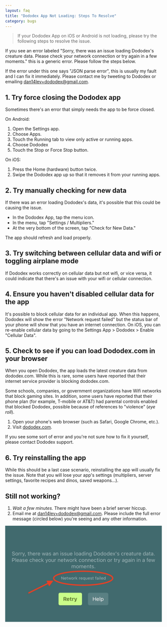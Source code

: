 ```yaml
---
layout: faq
title: "Dododex App Not Loading: Steps To Resolve"
category: bugs
---
```


> If your Dododex App on iOS or Android is not loading, please try the following steps to resolve the issue.

If you see an error labeled "Sorry, there was an issue loading Dododex's creature data. Please check your network connection or try again in a few moments." this is a generic error. Please follow the steps below.

If the error under this one says "JSON parse error", this is usually my fault and I can fix it immediately. Please contact me by tweeting to Dododex or emailing dan14lev+dododex@gmail.com.

## 1. Try force closing the Dododex app

Sometimes there's an error that simply needs the app to be force closed.

On Android:

1.  Open the Settings app.
2.  Choose Apps.
3.  Touch the Running tab to view only active or running apps.
4.  Choose Dododex
5.  Touch the Stop or Force Stop button.

On iOS:

1.  Press the Home (hardware) button twice.
2.  Swipe the Dododex app up so that it removes it from your running apps.

## 2. Try manually checking for new data

If there was an error loading Dododex's data, it's possible that this could be causing the issue.

-   In the Dododex App, tap the menu icon.
-   In the menu, tap "Settings / Multipliers."
-   At the very bottom of the screen, tap "Check for New Data."

The app should refresh and load properly.

## 3. Try switching between cellular data and wifi or toggling airplane mode

If Dododex works correctly on cellular data but not wifi, or vice versa, it could indicate that there's an issue with your wifi or cellular connection.

## 4. Ensure you haven't disabled cellular data for the app

It's possible to block cellular data for an individual app. When this happens, Dododex will show the error "Network request failed" but the status bar of your phone will show that you have an internet connection. On iOS, you can re-enable cellular data by going to the Settings App > Dododex > Enable "Cellular Data".

## 5. Check to see if you can load Dododex.com in your browser

When you open Dododex, the app loads the latest creature data from dododex.com. While this is rare, some users have reported that their internet service provider is blocking dododex.com.

Some schools, companies, or government organizations have Wifi networks that block gaming sites. In addition, some users have reported that their phone plan (for example, T-mobile or AT&T) had parental controls enabled that blocked Dododex, possible because of references to "violence" (*eye roll*).

1.  Open your phone's web browser (such as Safari, Google Chrome, etc.).
2.  Visit [dododex.com](https://www.dododex.com/).

If you see some sort of error and you're not sure how to fix it yourself, please contact Dododex support.

## 6. Try reinstalling the app

While this should be a last case scenario, reinstalling the app will usually fix the issue. Note that you will lose your app's settings (multipliers, server settings, favorite recipes and dinos, saved weapons...).

## Still not working?

1.  *Wait a few minutes.* There might have been a brief server hiccup.
2.  Email me at dan14lev+dododex@gmail.com. Please include the full error message (circled below) you're seeing and any other information.

![](../media/error-network-request.jpg)